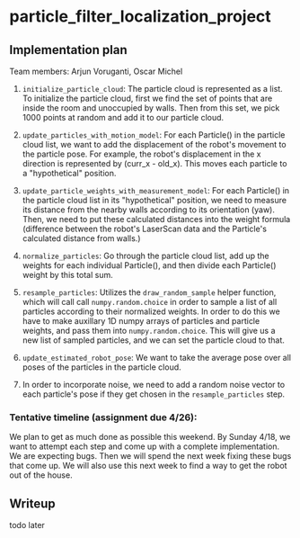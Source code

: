 # particle_filter_localization_project
 
## Implementation plan

Team members: Arjun Voruganti, Oscar Michel

1) `initialize_particle_cloud`: The particle cloud is represented as a list. To initialize the particle cloud, first we find the set of points that are inside the room and unoccupied by walls. Then from this set, we pick 1000 points at random and add it to our particle cloud.

2) `update_particles_with_motion_model`: For each Particle() in the particle cloud list, we want to add the displacement of the robot's movement to the particle pose. For example, the robot's displacement in the x direction is represented by (curr_x - old_x). This moves each particle to a "hypothetical" position.

3) `update_particle_weights_with_measurement_model`: For each Particle() in the particle cloud list in its "hypothetical" position, we need to measure its distance from the nearby walls according to its orientation (yaw). Then, we need to put these calculated distances into the weight formula (difference between the robot's LaserScan data and the Particle's calculated distance from walls.)

4) `normalize_particles`: Go through the particle cloud list, add up the weights for each individual Particle(), and then divide each Particle() weight by this total sum.

5) `resample_particles`: Utilizes the `draw_random_sample` helper function, which will call call `numpy.random.choice` in order to sample a list of all particles according to their normalized weights. In order to do this we have to make auxillary 1D numpy arrays of particles and particle weights, and pass them into 
`numpy.random.choice`. This will give us a new list of sampled particles, and we can set the particle cloud to that.

6) `update_estimated_robot_pose`: We want to take the average pose over all poses of the particles in the particle cloud.

7) In order to incorporate noise, we need to add a random noise vector to each particle's pose if they get chosen in the `resample_particles` step.

### Tentative timeline (assignment due 4/26):

We plan to get as much done as possible this weekend. By Sunday 4/18, we want to attempt each step and come up with a complete implementation. We are expecting bugs. Then we will spend the next week fixing these bugs that come up. We will also use this next week to find a way to get the robot out of the house.


## Writeup

todo later
 
